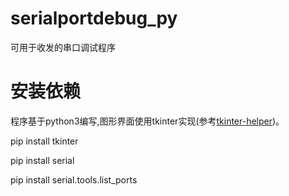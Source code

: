 # serialportdebug_py
可用于收发的串口调试程序

# 安装依赖
程序基于python3编写,图形界面使用tkinter实现(参考[tkinter-helper](https://github.com/iamxcd/tkinter-helper))。

pip install tkinter

pip install serial

pip install serial.tools.list_ports
